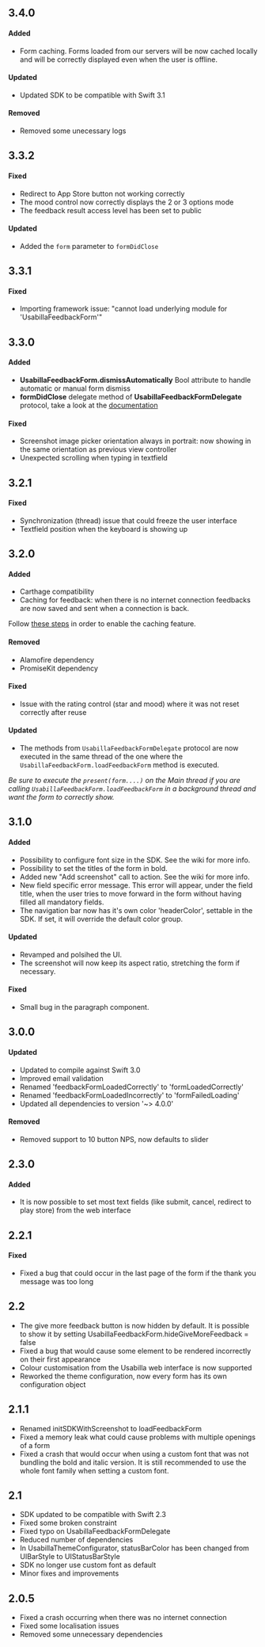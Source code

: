 ## 3.4.0

#### Added
- Form caching. Forms loaded from our servers will be now cached locally and will be correctly displayed even when the user is offline.


#### Updated

- Updated SDK to be compatible with Swift 3.1

#### Removed

- Removed some unecessary logs


## 3.3.2

#### Fixed

- Redirect to App Store button not working correctly
- The mood control now correctly displays the 2 or 3 options mode
- The feedback result access level has been set to public

#### Updated
- Added the `form` parameter to `formDidClose`

## 3.3.1

#### Fixed

- Importing framework issue: "cannot load underlying module for 'UsabillaFeedbackForm'"

## 3.3.0

#### Added
- **UsabillaFeedbackForm.dismissAutomatically** Bool attribute to handle automatic or manual form dismiss
- **formDidClose** delegate method of **UsabillaFeedbackFormDelegate** protocol, take a look at the [documentation](Readme.MD/#submission-callback)

#### Fixed

- Screenshot image picker orientation always in portrait: now showing in the same orientation as previous view controller
- Unexpected scrolling when typing in textfield

## 3.2.1
#### Fixed

- Synchronization (thread) issue that could freeze the user interface
- Textfield position when the keyboard is showing up

## 3.2.0
#### Added
- Carthage compatibility
- Caching for feedback: when there is no internet connection feedbacks are now saved and sent when a connection is back.

 Follow [these steps](Readme.MD/#initialization) in order to enable the caching feature.

#### Removed
- Alamofire dependency
- PromiseKit dependency

#### Fixed
- Issue with the rating control (star and mood) where it was not reset correctly after reuse

#### Updated

- The methods from `UsabillaFeedbackFormDelegate` protocol are now executed in the same thread of the one where the `UsabillaFeedbackForm.loadFeedbackForm` method is executed.

 *Be sure to execute the `present(form....)` on the Main thread if you are calling `UsabillaFeedbackForm.loadFeedbackForm` in a background thread and want the form to correctly show.*

## 3.1.0
#### Added
- Possibility to configure font size in the SDK. See the wiki for more info.
- Possibility to set the titles of the form in bold.
- Added new "Add screenshot" call to action. See the wiki for more info.
- New field specific error message. This error will appear, under the field title, when the user tries to move forward in the form without having filled all mandatory fields.
- The navigation bar now has it's own color 'headerColor', settable in the SDK. If set, it will override the default color group.

#### Updated
- Revamped and polsihed the UI.
- The screenshot will now keep its aspect ratio, stretching the form if necessary.

#### Fixed
- Small bug in the paragraph component.


## 3.0.0
#### Updated
- Updated to compile against Swift 3.0
- Improved email validation
- Renamed 'feedbackFormLoadedCorrectly' to 'formLoadedCorrectly'
- Renamed 'feedbackFormLoadedIncorrectly' to 'formFailedLoading'
- Updated all dependencies to version '~> 4.0.0'

#### Removed
- Removed support to 10 button NPS, now defaults to slider

## 2.3.0
#### Added
- It is now possible to set most text fields (like submit, cancel, redirect to play store) from the web interface


## 2.2.1
#### Fixed
- Fixed a bug that could occur in the last page of the form if the thank you message was too long

## 2.2

- The give more feedback button is now hidden by default. It is possible to show it by setting UsabillaFeedbackForm.hideGiveMoreFeedback = false
- Fixed a bug that would cause some element to be rendered incorrectly on their first appearance
- Colour customisation from the Usabilla web interface is now supported
- Reworked the theme configuration, now every form has its own configuration object


## 2.1.1

- Renamed initSDKWithScreenshot to loadFeedbackForm
- Fixed a memory leak what could cause problems with multiple openings of a form
- Fixed a crash that would occur when using a custom font that was not bundling the bold and italic version. It is still recommended to use the whole font family when setting a custom font.

## 2.1

- SDK updated to be compatible with Swift 2.3
- Fixed some broken constraint
- Fixed typo on UsabillaFeedbackFormDelegate
- Reduced number of dependencies
- In UsabillaThemeConfigurator, statusBarColor has been changed from UIBarStyle to UIStatusBarStyle
- SDK no longer use custom font as default
- Minor fixes and improvements

## 2.0.5

- Fixed a crash occurring when there was no internet connection
- Fixed some localisation issues
- Removed some unnecessary dependencies
